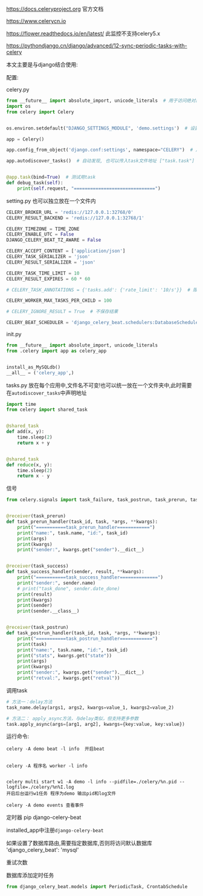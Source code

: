 https://docs.celeryproject.org 官方文档

https://www.celerycn.io

https://flower.readthedocs.io/en/latest/  此监控不支持celery5.x

https://pythondjango.cn/django/advanced/12-sync-periodic-tasks-with-celery

本文主要是与django结合使用:

配置:

celery.py
```py
from __future__ import absolute_import, unicode_literals  # 用于访问绝对路径
import os
from celery import Celery


os.environ.setdefault("DJANGO_SETTINGS_MODULE", 'demo.settings')  # 设置环境变量

app = Celery()

app.config_from_object('django.conf:settings', namespace="CELERY")  # 声明配置文件, namespace的意思是配置文件的前缀为 CELERY

app.autodiscover_tasks()  # 自动发现, 也可以传入task文件地址 ["task.task"]


@app.task(bind=True)  # 测试用task
def debug_task(self):
    print(self.request, "==============================")
```

setting.py 也可以独立放在一个文件内
```py
CELERY_BROKER_URL = 'redis://127.0.0.1:32768/0'
CELERY_RESULT_BACKEND = 'redis://127.0.0.1:32768/1'

CELERY_TIMEZONE = TIME_ZONE
CELERY_ENABLE_UTC = False
DJANGO_CELERY_BEAT_TZ_AWARE = False

CELERY_ACCEPT_CONTENT = ['application/json']
CELERY_TASK_SERIALIZER = 'json'
CELERY_RESULT_SERIALIZER = 'json'

CELERY_TASK_TIME_LIMIT = 10
CELERY_RESULT_EXPIRES = 60 * 60

# CELERY_TASK_ANNOTATIONS = {'tasks.add': {'rate_limit': '10/s'}}  # 限流

CELERY_WORKER_MAX_TASKS_PER_CHILD = 100

# CELERY_IGNORE_RESULT = True  # 不保存结果

CELERY_BEAT_SCHEDULER = 'django_celery_beat.schedulers:DatabaseScheduler'
```
init.py
```py
from __future__ import absolute_import, unicode_literals
from .celery import app as celery_app


install_as_MySQLdb()
__all__ = ('celery_app',)
```

tasks.py 放在每个应用中,文件名不可变!也可以统一放在一个文件夹中,此时需要在`autodiscover_tasks`中声明地址

```py
import time
from celery import shared_task


@shared_task
def add(x, y):
    time.sleep(2)
    return x + y


@shared_task
def reduce(x, y):
    time.sleep(2)
    return x - y
```

信号
```py
from celery.signals import task_failure, task_postrun, task_prerun, task_success, task_received


@receiver(task_prerun)
def task_prerun_handler(task_id, task, *args, **kwargs):
    print("===========task_prerun_handler============")
    print("name:", task.name, "id:", task_id)
    print(args)
    print(kwargs)
    print("sender:", kwargs.get("sender").__dict__)


@receiver(task_success)
def task_success_handler(sender, result, **kwargs):
    print("===========task_success_handler==============")
    print("sender:", sender.name)
    # print("task_done", sender.date_done)
    print(result)
    print(kwargs)
    print(sender)
    print(sender.__class__)


@receiver(task_postrun)
def task_postrun_handler(task_id, task, *args, **kwargs):
    print("===========task_postrun_handler============")
    print(task)
    print("name:", task.name, "id:", task_id)
    print("stats", kwargs.get("state"))
    print(args)
    print(kwargs)
    print("sender:", kwargs.get("sender").__dict__)
    print("retval:", kwargs.get("retval"))
```
调用task
```py
# 方法一：delay方法
task_name.delay(args1, args2, kwargs=value_1, kwargs2=value_2)

# 方法二： apply_async方法，与delay类似，但支持更多参数
task.apply_async(args=[arg1, arg2], kwargs={key:value, key:value})
```
运行命令:

```
celery -A demo beat -l info  开启beat


celery -A 程序名 worker -l info


celery multi start w1 -A demo -l info --pidfile=./celery/%n.pid --logfile=./celery/%n%I.log
开启后台运行w1任务 程序为demo 输出pid和log文件

celery -A demo events 查看事件
```

定时器
pip django-celery-beat

installed_app中注册`django-celery-beat`

如果设置了数据库路由,需要指定数据库,否则将访问默认数据库
'django_celery_beat': 'mysql'

重试次数

数据库添加定时任务
```py
from django_celery_beat.models import PeriodicTask, CrontabSchedule


```